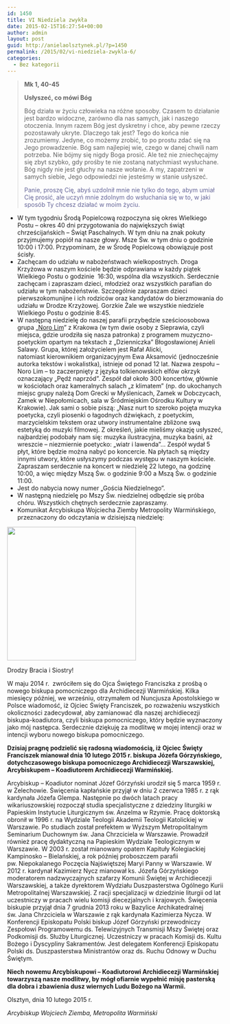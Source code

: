 ```yaml
---
id: 1450
title: VI Niedziela zwykła
date: 2015-02-15T16:27:54+00:00
author: admin
layout: post
guid: http://anielaolsztynek.pl/?p=1450
permalink: /2015/02/vi-niedziela-zwykla-6/
categories:
  - Bez kategorii
---
```

> **Mk 1, 40-45**
> 
> **Usłyszeć, co mówi Bóg**
> 
> Bóg działa w życiu człowieka na różne sposoby. Czasem to działanie jest bardzo widoczne, zarówno dla nas samych, jak i naszego otoczenia. Innym razem Bóg jest dyskretny i chce, aby pewne rzeczy pozostawały ukryte. Dlaczego tak jest? Tego do końca nie zrozumiemy. Jedyne, co możemy zrobić, to po prostu zdać się na Jego prowadzenie. Bóg sam najlepiej wie, czego w danej chwili nam potrzeba. Nie bójmy się nigdy Boga prosić. Ale też nie zniechęcajmy się zbyt szybko, gdy prośby te nie zostaną natychmiast wysłuchane. Bóg nigdy nie jest głuchy na nasze wołanie. A my, zapatrzeni w samych siebie, Jego odpowiedzi nie jesteśmy w stanie usłyszeć.
> 
> <span style="color: #666699;">Panie, proszę Cię, abyś uzdolnił mnie nie tylko do tego, abym umiał Cię prosić, ale uczyń mnie zdolnym do wsłuchania się w to, w jaki sposób Ty chcesz działać w moim życiu.</span>

  * W tym tygodniu Środą Popielcową rozpoczyna się okres Wielkiego Postu &#8211; okres 40 dni przygotowania do największych świąt chrześcijańskich &#8211; Świąt Paschalnych. W tym dniu na znak pokuty przyjmujemy popiół na nasze głowy. Msze Św. w tym dniu o godzinie 10:00 i 17:00. Przypominam, że w Środę Popielcową obowiązuje post ścisły.
  * Zachęcam do udziału w nabożeństwach wielkopostnych. Droga Krzyżowa w naszym kościele będzie odprawiana w każdy piątek Wielkiego Postu o godzinie  16:30, wspólna dla wszystkich. Serdecznie zachęcam i zapraszam dzieci, młodzież oraz wszystkich parafian do udziału w tym nabożeństwie. Szczególnie zapraszam dzieci pierwszokomunijne i ich rodziców oraz kandydatów do bierzmowania do udziału w Drodze Krzyżowej. Gorzkie Żale we wszystkie niedziele Wielkiego Postu o godzinie 8:45.
  * W następną niedzielę do naszej parafii przybędzie sześcioosobowa grupa &#8222;[Noro Lim](http://www.norolim.pl/StronaGlowna)&#8221; z Krakowa (w tym dwie osoby z Sieprawia, czyli miejsca, gdzie urodziła się nasza patronka) z programem muzyczno-poetyckim opartym na tekstach z &#8222;Dzienniczka&#8221; Błogosławionej Anieli Salawy. Grupa, której założycielem jest Rafał Alicki, natomiast kierownikiem organizacyjnym Ewa Aksamović (jednocześnie autorka tekstów i wokalistka), istnieje od ponad 12 lat. Nazwa zespołu &#8211; Noro Lim &#8211; to zaczerpnięty z języka tolkienowskich elfów okrzyk oznaczający „Pędź naprzód”. Zespół dał około 300 koncertów, głównie w kościołach oraz kameralnych salach &#8222;z klimatem&#8221; (np. do ukochanych miejsc grupy należą Dom Grecki w Myślenicach, Zamek w Dobczycach, Zamek w Niepołomicach, sala w Śródmiejskim Ośrodku Kultury w Krakowie). Jak sami o sobie piszą: &#8222;Nasz nurt to szeroko pojęta muzyka poetycka, czyli piosenki o łagodnych dźwiękach, z poetyckim, marzycielskim tekstem oraz utwory instrumentalne zbliżone swą estetyką do muzyki filmowej. Z określeń, jakie mieliśmy okazję usłyszeć, najbardziej podobały nam się: muzyka ilustracyjna, muzyka baśni, aż wreszcie &#8211; niezmiernie poetycko: &#8222;wiatr i lawenda&#8221;&#8230; Zespół wydał 5 płyt, które będzie można nabyć po koncercie. Na płytach są między innymi utwory, które usłyszymy podczas występu w naszym kościele. Zapraszam serdecznie na koncert w niedzielę 22 lutego, na godzinę 10:00, a więc między Mszą Św. o godzinie 9:00 a Mszą Św. o godzinie 11:00.
  * Jest do nabycia nowy numer &#8222;Gościa Niedzielnego&#8221;.
  * W następną niedzielę po Mszy Św. niedzielnej odbędzie się próba chóru. Wszystkich chętnych serdecznie zapraszamy.
  * Komunikat Arcybiskupa Wojciecha Ziemby Metropolity Warmińskiego, przeznaczony do odczytania w dzisiejszą niedzielę:

[](http://archwarmia.pl/aktualno-ci/2015/luty/j-e-biskup-jozef-gorzy-ski-arcybiskupem-koadiutorem-archidiecezji-warmi-skiej/)

<img src="http://archwarmia.pl/assets/bp-JG2.jpg" alt="" width="300" height="311" /> 

Drodzy Bracia i Siostry!

W maju 2014 r.  zwróciłem się do Ojca Świętego Franciszka z prośbą o nowego biskupa pomocniczego dla Archidiecezji Warmińskiej. Kilka miesięcy później, we wrześniu, otrzymałem od Nuncjusza Apostolskiego w Polsce wiadomość, iż Ojciec Święty Franciszek, po rozważeniu wszystkich okoliczności zadecydował, aby zamianować dla naszej archidiecezji biskupa-koadiutora, czyli biskupa pomocniczego, który będzie wyznaczony jako mój następca. Serdecznie dziękuję za modlitwę w mojej intencji oraz w intencji wyboru nowego biskupa pomocniczego.

**Dzisiaj pragnę podzielić się radosną wiadomością, iż Ojciec Święty Franciszek mianował dnia 10 lutego 2015 r. biskupa Józefa Górzyńskiego, dotychczasowego biskupa pomocniczego Archidiecezji Warszawskiej, Arcybiskupem – Koadiutorem Archidiecezji Warmińskiej.**

Arcybiskup – Koadiutor nominat Józef Górzyński urodził się 5 marca 1959 r. w Żelechowie. Święcenia kapłańskie przyjął w dniu 2 czerwca 1985 r. z rąk kardynała Józefa Glempa. Następnie po dwóch latach pracy wikariuszowskiej rozpoczął studia specjalistyczne z dziedziny liturgiki w Papieskim Instytucie Liturgicznym św. Anzelma w Rzymie. Pracę doktorską obronił w 1996 r. na Wydziale Teologii Akademii Teologii Katolickiej w Warszawie. Po studiach został prefektem w Wyższym Metropolitalnym Seminarium Duchownym św. Jana Chrzciciela w Warszawie. Prowadził również pracę dydaktyczną na Papieskim Wydziale Teologicznym w Warszawie. W 2003 r. został mianowany opatem Kapituły Kolegiackiej Kampinosko &#8211; Bielańskiej, a rok później proboszczem parafii pw. Niepokalanego Poczęcia Najświętszej Maryi Panny w Warszawie. W 2012 r. kardynał Kazimierz Nycz mianował ks. Józefa Górzyńskiego moderatorem nadzwyczajnych szafarzy Komunii Świętej w Archidiecezji Warszawskiej, a także dyrektorem Wydziału Duszpasterstwa Ogólnego Kurii Metropolitalnej Warszawskiej. Z racji specjalizacji w dziedzinie liturgii od lat uczestniczy w pracach wielu komisji diecezjalnych i krajowych. Święcenia biskupie przyjął dnia 7 grudnia 2013 roku w Bazylice Archikatedralnej św. Jana Chrzciciela w Warszawie z rąk kardynała Kazimierza Nycza. W Konferencji Episkopatu Polski biskup Józef Górzyński przewodniczy Zespołowi Programowemu ds. Telewizyjnych Transmisji Mszy Świętej oraz Podkomisji ds. Służby Liturgicznej. Uczestniczy w pracach Komisji ds. Kultu Bożego i Dyscypliny Sakramentów. Jest delegatem Konferencji Episkopatu Polski ds. Duszpasterstwa Ministrantów oraz ds. Ruchu Odnowy w Duchu Świętym.

**Niech nowemu Arcybiskupowi &#8211; Koadiutorowi Archidiecezji Warmińskiej towarzyszą nasze modlitwy, by mógł ofiarnie wypełnić misję pasterską dla dobra i zbawienia dusz wiernych Ludu Bożego na Warmii.**

Olsztyn, dnia 10 lutego 2015 r.

_Arcybiskup_ _Wojciech Ziemba, Metropolita Warmiński_